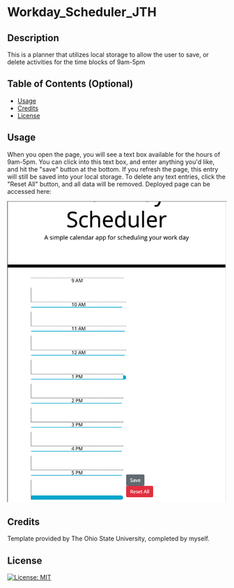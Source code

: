 # Workday_Scheduler_JTH

## Description

This is a planner that utilizes local storage to allow the user to save, or delete activities for the time blocks of 9am-5pm

## Table of Contents (Optional)

- [Usage](#usage)
- [Credits](#credits)
- [License](#license)

## Usage

When you open the page, you will see a text box available for the hours of 9am-5pm. You can click into this text box, and enter anything you'd like, and hit the "save" button at the bottom. If you refresh the page, this entry will still be saved into your local storage. To delete any text entries, click the "Reset All" button, and all data will be removed. Deployed page can be accessed here:



![Website Preview](./assets/scheduler.png)

## Credits

Template provided by The Ohio State University, completed by myself.

## License

[![License: MIT](https://img.shields.io/badge/License-MIT-yellow.svg)](https://opensource.org/licenses/MIT)